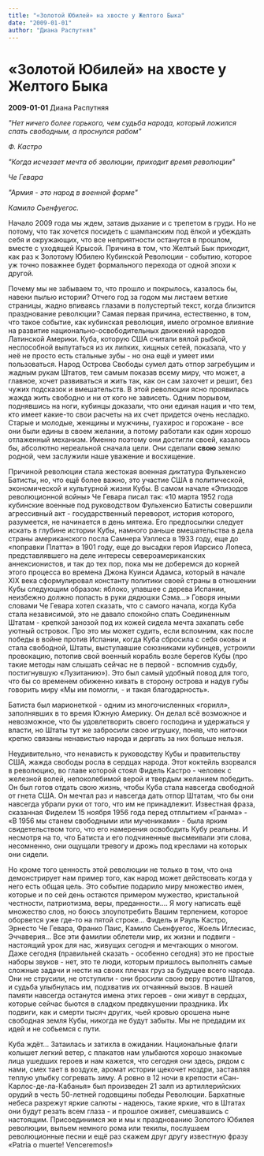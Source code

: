 ```yaml
---
title: "«Золотой Юбилей» на хвосте у Желтого Быка"
date: "2009-01-01"
author: "Диана Распутняя"
---
```


# «Золотой Юбилей» на хвосте у Желтого Быка

**2009-01-01** Диана Распутняя

*"Нет ничего более горького, чем судьба народа, который ложился спать свободным, а проснулся рабом"* 

*Ф. Кастро*

*"Когда исчезает мечта об эволюции, приходит время революции"* 

*Че Гевара*

*"Армия - это народ в военной форме"* 

*Камило Сьенфуегос.*

Начало 2009 года мы ждем, затаив дыхание и с трепетом в груди. Но не потому, что так хочется посидеть с шампанским под ёлкой и убеждать себя и окружающих, что все неприятности останутся в прошлом, вместе с уходящей Крысой. Причина в том, что Желтый Бык приходит, как раз к Золотому Юбилею Кубинской Революции - событию, которое уж точно поважнее будет формального перехода от одной эпохи к другой.

Почему мы не забываем то, что прошло и покрылось, казалось бы, навеки пылью истории? Отчего год за годом мы листаем ветхие страницы, жадно впиваясь глазами в полустертый текст, когда близится празднование революции? Самая первая причина, естественно, в том, что такое событие, как кубинская революция, имело огромное влияние на развитие национально-освободительных движений народов Латинской Америки. Куба, которую США считали вялой рыбкой, неспособной выпутаться из их липких, хищных сетей, показала, что у неё не просто есть стальные зубы - но она ещё и умеет ими пользоваться. Народ Острова Свободы сумел дать отпор загребущим и жадным рукам Штатов, тем самым показав всему миру, что может, а главное, хочет развиваться и жить так, как он сам захочет и решит, без чужих подсказок и вмешательств. В этой революции ясно проявилась жажда жить свободно и ни от кого не зависеть. Одним порывом, поднявшись на ноги, кубинцы доказали, что они единая нация и что тем, кто имеет какие-то свои расчеты на их счет придется очень несладко. Старые и молодые, женщины и мужчины, гуахирос и горожане - все они были едины в своем желании, а потому работали как один хорошо отлаженный механизм. Именно поэтому они достигли своей, казалось бы, абсолютно нереальной сначала цели. Они сделали **свою** землю родной, чем заслужили наше уважение и восхищение.

Причиной революции стала жестокая военная диктатура Фульхенсио Батисты, но, что ещё более важно, это участие США в политической, экономической и культурной жизни Кубы. В самом начале «Эпизодов революционной войны» Че Гевара писал так: «10 марта 1952 года кубинские военные под руководством Фульхенсио Батисты совершили агрессивный акт - государственный переворот, история которого, разумеется, не начинается в день мятежа. Его предпосылки следует искать в глубине истории Кубы, намного раньше вмешательства в дела страны американского посла Самнера Уэллеса в 1933 году, еще до «поправки Платта» в 1901 году, еще до высадки героя Иарсисо Лопеса, представлявшего на деле интересы североамериканских аннексионистов, и так до тех пор, пока мы не доберемся до корней этого процесса во времена Джона Куинси Адамса, который в начале XIX века сформулировал константу политики своей страны в отношении Кубы следующим образом: яблоко, упавшее с дерева Испании, неизбежно должно попасть в руки дядюшки Сэма...» Говоря иными словами Че Гевара хотел сказать, что с самого начала, когда Куба стала независимой, это не давало спокойно спать Соединенным Штатам - крепкой занозой под их кожей сидела мечта захапать себе уютный островок. Про это мы может судить, если вспомним, как после победы в войне против Испании, когда Куба сбросила с себя оковы и стала свободной, Штаты, выступавшие союзниками кубинцев, устроили провокацию, потопив свой военный корабль возле берегов Кубы (про такие методы нам слышать сейчас не в первой - вспомнив судьбу, постигнувшую «Лузитанию»). Это был самый удобный повод для того, что бы со временем обиженно кивать в сторону острова и надув губы говорить миру «Мы им помогли, - и такая благодарность».

Батиста был марионеткой - одним из многочисленных «горилл», заполнявших в то время Южную Америку. Он делал всё возможное и невозможное, что бы удовлетворить своего господина и удержаться у власти, но Штаты тут же забросили свою игрушку, поняв, что ниточки крепко связаны ненавистью народа и дергать за них больше нельзя.

Неудивительно, что ненависть к руководству Кубы и правительству США, жажда свободы росла в сердцах народа. Этот коктейль взорвался в революцию, во главе которой стоял Фидель Кастро - человек с железной волей, непоколебимой верой и твердым желанием победить. Он был готов отдать свою жизнь, чтобы Куба стала навсегда свободной от гнета США. Он мечтал раз и навсегда дать отпор Штатам, что бы они навсегда убрали руки от того, что им не принадлежит. Известная фраза, сказанная Фиделем 15 ноября 1956 года перед отплытием «Гранма» - «В 1956 мы станем свободными или мучениками» - была ярким свидетельством того, что его намерения освободить Кубу реальны. И несмотря на то, что Батиста и его подчиненные высмеивали эти слова, несомненно, они ощущали тревогу и дрожь под креслами на которых они сидели.

Но кроме того ценность этой революции не только в том, что она демонстрирует нам пример того, как народ может действовать когда у него есть общая цель. Это событие подарило миру множество имен, которые и по сей день остаются примером мужество, кристальной честности, патриотизма, веры, преданности.... Я могу написать ещё множество слов, но боюсь злоупотребить Вашим терпением, которое оборвется уже где-то на пятой строке... Фидель и Рауль Кастро, Эрнесто Че Гевара, Франко Паис, Камило Сьенфуегос, Жоель Иглесиас, Эччаверия... Все эти фамилии облетели мир, их жизни и подвиги - настоящий урок для нас, живущих сегодня и мечтающих о многом. Даже сегодня (правильней сказать - особенно сегодня) это не простые наборы звуков - нет, это те люди, которым пришлось выполнять самые сложные задачи и нести на своих плечах груз за будущее всего народа. Они не струсили, не отступили - они бросили свою веру против Штатов, и судьба улыбнулась им, подхватив их отчаянный вызов. В нашей памяти навсегда останутся имена этих героев - они живут в сердцах, которые сейчас бьются в сладком предвкушении праздника. Их подвиги, как и смерти тысяч других, чьей кровью орошена ныне свободная земля Кубы, никогда не будут забыты. Мы не предадим их идей и не собьемся с пути.

Куба ждёт... Затаилась и затихла в ожидании. Национальные флаги колышет легкий ветер, с плакатов нам улыбаются хорошо знакомые лица ушедших героев и нам кажется, что сегодня они здесь, рядом с нами, смех тает в воздухе, аромат истории щекочет ноздри, заставляя теплую улыбку согревать зиму. А ровно в 12 ночи в крепости «Сан-Карлос-де-ла-Кабанья» был произведен 21 залп из артиллерийских орудий в честь 50-летней годовщины победы Революции. Бархатные небеса разрежут яркие салюты - надеюсь, такие яркие, что в Штатах они будут резать всем глаза - и прошлое оживет, смешавшись с настоящим. Присоединимся же и мы к празднованию Золотого Юбилея революции, выпьем немного рома или текилы, послушаем революционные песни и ещё раз скажем друг другу известную фразу «Patria o muerte! Venceremos!»
